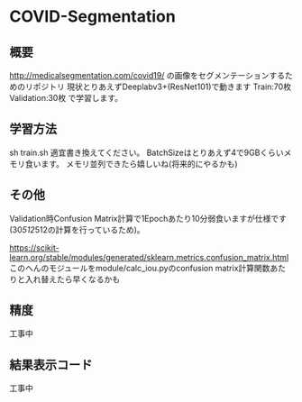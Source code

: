 # COVID-Segmentation
## 概要
<http://medicalsegmentation.com/covid19/> の画像をセグメンテーションするためのリポジトリ
現状とりあえずDeeplabv3+(ResNet101)で動きます
Train:70枚
Validation:30枚
で学習します。

## 学習方法
sh train.sh 
適宜書き換えてください。
BatchSizeはとりあえず4で9GBくらいメモリ食います。
メモリ並列できたら嬉しいね(将来的にやるかも)

## その他
Validation時Confusion Matrix計算で1Epochあたり10分弱食いますが仕様です(30*512*512の計算を行っているため)。

<https://scikit-learn.org/stable/modules/generated/sklearn.metrics.confusion_matrix.html>
このへんのモジュールをmodule/calc_iou.pyのconfusion matrix計算関数あたりと入れ替えたら早くなるかも

## 精度
工事中

## 結果表示コード
工事中